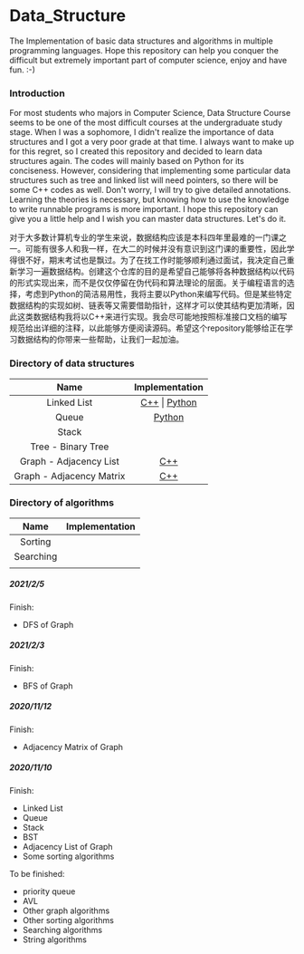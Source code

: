 # Data_Structure
The Implementation of basic data structures and algorithms in multiple programming languages. Hope this repository can help you conquer the difficult but extremely important part of computer science, enjoy and have fun.  :-) 



### Introduction

For most students who majors in Computer Science, Data Structure Course seems to be one of the most difficult courses at the undergraduate study stage. When I was a sophomore, I didn't realize the importance of data structures and I got a very poor grade at that time. I always want to make up for this regret, so I created this repository and decided to learn data structures again. The codes will mainly based on Python for its conciseness. However, considering that implementing some particular data structures such as tree and linked list will need pointers, so there will be some C++ codes as well. Don't worry, I will try to give detailed annotations. Learning the theories is necessary, but knowing how to use the knowledge to write runnable programs is more important. I hope this repository can give you a little help and I wish you can master data structures. Let's do it.

对于大多数计算机专业的学生来说，数据结构应该是本科四年里最难的一门课之一。可能有很多人和我一样，在大二的时候并没有意识到这门课的重要性，因此学得很不好，期末考试也是飘过。为了在找工作时能够顺利通过面试，我决定自己重新学习一遍数据结构。创建这个仓库的目的是希望自己能够将各种数据结构以代码的形式实现出来，而不是仅仅停留在伪代码和算法理论的层面。关于编程语言的选择，考虑到Python的简洁易用性，我将主要以Python来编写代码。但是某些特定数据结构的实现如树、链表等又需要借助指针，这样才可以使其结构更加清晰，因此这类数据结构我将以C++来进行实现。我会尽可能地按照标准接口文档的编写规范给出详细的注释，以此能够方便阅读源码。希望这个repository能够给正在学习数据结构的你带来一些帮助，让我们一起加油。



### Directory of data structures

|           Name           |                      Implementation                       |
| :----------------------: | :-------------------------------------------------------: |
|       Linked List        | [C++](./LinkedList/C++)  \| [Python](./LinkedList/Python) |
|          Queue           |                 [Python](./Queue/Python)                  |
|          Stack           |                                                           |
|    Tree - Binary Tree    |                                                           |
|  Graph - Adjacency List  |             [C++](./Graph/AdjacencyList/C++)              |
| Graph - Adjacency Matrix |            [C++](./Graph/AdjacencyMatrix/C++)             |



### Directory of algorithms

|   Name    | Implementation |
| :-------: | :------------: |
|  Sorting  |                |
| Searching |                |
|           |                |





##### 2021/2/5

Finish:

* DFS of Graph

  

##### 2021/2/3

Finish:

* BFS of Graph

  

##### 2020/11/12

Finish:

* Adjacency Matrix of Graph



##### 2020/11/10

Finish:

* Linked List
* Queue
* Stack
* BST
* Adjacency List of Graph
* Some sorting algorithms

To be finished:

* priority queue
* AVL
* Other graph algorithms
* Other sorting algorithms
* Searching algorithms
* String algorithms



